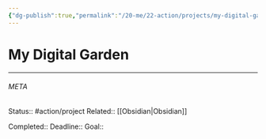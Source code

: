 ```yaml
---
{"dg-publish":true,"permalink":"/20-me/22-action/projects/my-digital-garden/"}
---
```


# My Digital Garden
---




###### META
Status:: #action/project 
Related:: [[Obsidian\|Obsidian]]

Completed:: 
Deadline:: 
Goal:: 
